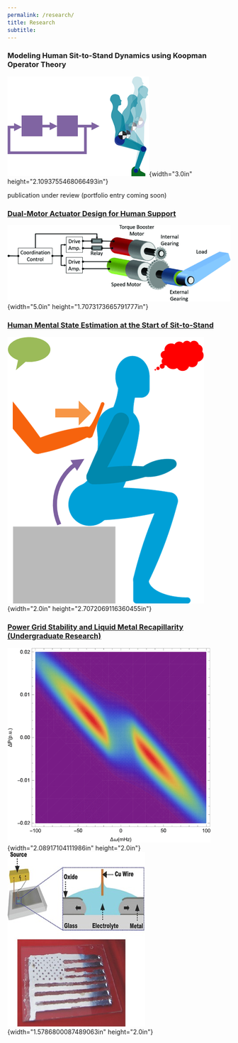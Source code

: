 ```yaml
---
permalink: /research/
title: Research
subtitle: 
---
```


### Modeling Human Sit-to-Stand Dynamics using Koopman Operator Theory

![](/media/Research/image1.png){width="3.0in"
height="2.1093755468066493in"}

publication under review (portfolio entry coming soon)

### [Dual-Motor Actuator Design for Human Support](/research/DMA/)

![](/media/Research/image2.png){width="5.0in"
height="1.7073173665791777in"}

### [Human Mental State Estimation at the Start of Sit-to-Stand](/research/cooperativeness/)

![](/media/Research/image3.png){width="2.0in"
height="2.7072069116360455in"}

### [Power Grid Stability and Liquid Metal Recapillarity (Undergraduate Research)](/research/undergrad/)

![](/media/Research/image4.png){width="2.08917104111986in"
height="2.0in"}
![](/media/Research/image5.png){width="1.5786800087489063in"
height="2.0in"}
